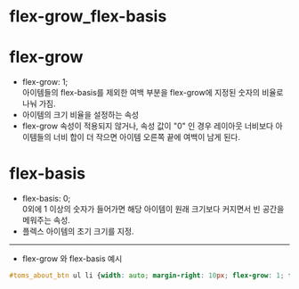 # flex-grow_flex-basis

# flex-grow

- flex-grow: 1;  
아이템들의 flex-basis를 제외한 여백 부분을 flex-grow에 지정된 숫자의 비율로 나눠 가짐.
- 아이템의 크기 비율을 설정하는 속성
- flex-grow 속성이 적용되지 않거나, 속성 값이 "0" 인 경우 레이아웃 너비보다 아이템들의 너비 합이 더 작으면 아이템 오른쪽 끝에 여백이 남게 된다.

# flex-basis

- flex-basis: 0;  
0외에 1 이상의 숫자가 들어가면 해당 아이템이 원래 크기보다 커지면서 빈 공간을 메워주는 속성.
- 플렉스 아이템의 초기 크기를 지정.

---

- flex-grow 와 flex-basis 예시

```css
#toms_about_btn ul li {width: auto; margin-right: 10px; flex-grow: 1; flex-basis: 0;}
```

